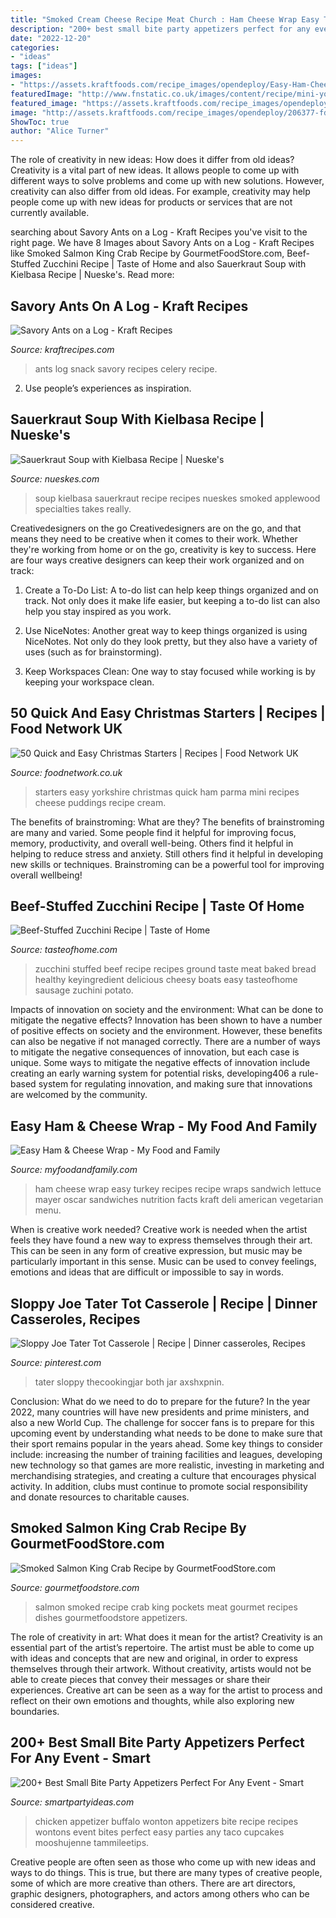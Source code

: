 ```yaml
---
title: "Smoked Cream Cheese Recipe Meat Church : Ham Cheese Wrap Easy Turkey Recipes Recipe Wraps Sandwich Lettuce Mayer Oscar Sandwiches Nutrition Facts Kraft Deli American Vegetarian Menu"
description: "200+ best small bite party appetizers perfect for any event"
date: "2022-12-20"
categories:
- "ideas"
tags: ["ideas"]
images:
- "https://assets.kraftfoods.com/recipe_images/opendeploy/Easy-Ham-Cheese-Wrap-3015_640x428.jpg"
featuredImage: "http://www.fnstatic.co.uk/images/content/recipe/mini-yorkshire-puddings-with-parma-ham-and-cream-cheese.jpg"
featured_image: "https://assets.kraftfoods.com/recipe_images/opendeploy/Easy-Ham-Cheese-Wrap-3015_640x428.jpg"
image: "http://assets.kraftfoods.com/recipe_images/opendeploy/206377-fd5fc13ea15d19f82b4d70319cfe8851108ddbaf_642x428.jpg"
ShowToc: true
author: "Alice Turner"
---
```



The role of creativity in new ideas: How does it differ from old ideas?
Creativity is a vital part of new ideas. It allows people to come up with different ways to solve problems and come up with new solutions. However, creativity can also differ from old ideas. For example, creativity may help people come up with new ideas for products or services that are not currently available.

	

		
searching about Savory Ants on a Log - Kraft Recipes you've visit to the right page. We have 8 Images about Savory Ants on a Log - Kraft Recipes like Smoked Salmon King Crab Recipe by GourmetFoodStore.com, Beef-Stuffed Zucchini Recipe | Taste of Home and also Sauerkraut Soup with Kielbasa Recipe | Nueske&#039;s. Read more:
		
    
## Savory Ants On A Log - Kraft Recipes

<img loading=lazy src="http://assets.kraftfoods.com/recipe_images/opendeploy/206377-fd5fc13ea15d19f82b4d70319cfe8851108ddbaf_642x428.jpg" onerror="this.onerror=null;this.src='https://tse4.mm.bing.net/th?id=OIP.ujEyM5lRF1BX13UD-jzdwgHaE8&amp;pid=15.1';" alt="Savory Ants on a Log - Kraft Recipes">

_Source: kraftrecipes.com_

>ants log snack savory recipes celery recipe. 

	

2. Use people’s experiences as inspiration.

    
## Sauerkraut Soup With Kielbasa Recipe | Nueske&#039;s

<img loading=lazy src="https://www.nueskes.com/assets/1/23/DimRecipeDetail/Sauerkraut_Soup_with_Kielbasa_Nueskes_Recipe.jpg?1019" onerror="this.onerror=null;this.src='https://tse3.mm.bing.net/th?id=OIP.RSIQetGwHVOJdUceADyzVAHaHa&amp;pid=15.1';" alt="Sauerkraut Soup with Kielbasa Recipe | Nueske&#039;s">

_Source: nueskes.com_

>soup kielbasa sauerkraut recipe recipes nueskes smoked applewood specialties takes really. 

	

Creativedesigners on the go
Creativedesigners are on the go, and that means they need to be creative when it comes to their work. Whether they're working from home or on the go, creativity is key to success. Here are four ways creative designers can keep their work organized and on track:
1. Create a To-Do List: A to-do list can help keep things organized and on track. Not only does it make life easier, but keeping a to-do list can also help you stay inspired as you work.

2. Use NiceNotes: Another great way to keep things organized is using NiceNotes. Not only do they look pretty, but they also have a variety of uses (such as for brainstorming).

3. Keep Workspaces Clean: One way to stay focused while working is by keeping your workspace clean.

    
## 50 Quick And Easy Christmas Starters | Recipes | Food Network UK

<img loading=lazy src="http://www.fnstatic.co.uk/images/content/recipe/mini-yorkshire-puddings-with-parma-ham-and-cream-cheese.jpg" onerror="this.onerror=null;this.src='https://tse2.mm.bing.net/th?id=OIP.GQL03I20m5Qo2wjOyYFNIQHaEK&amp;pid=15.1';" alt="50 Quick and Easy Christmas Starters | Recipes | Food Network UK">

_Source: foodnetwork.co.uk_

>starters easy yorkshire christmas quick ham parma mini recipes cheese puddings recipe cream. 

	

The benefits of brainstroming: What are they?
The benefits of brainstroming are many and varied. Some people find it helpful for improving focus, memory, productivity, and overall well-being. Others find it helpful in helping to reduce stress and anxiety. Still others find it helpful in developing new skills or techniques. Brainstroming can be a powerful tool for improving overall wellbeing!

    
## Beef-Stuffed Zucchini Recipe | Taste Of Home

<img loading=lazy src="https://www.tasteofhome.com/wp-content/uploads/2018/01/exps40441_SD1440068D6B.jpg" onerror="this.onerror=null;this.src='https://tse3.mm.bing.net/th?id=OIP.WwgQlBT9aBd76IeL5KH_bQAAAA&amp;pid=15.1';" alt="Beef-Stuffed Zucchini Recipe | Taste of Home">

_Source: tasteofhome.com_

>zucchini stuffed beef recipe recipes ground taste meat baked bread healthy keyingredient delicious cheesy boats easy tasteofhome sausage zuchini potato. 

	

Impacts of innovation on society and the environment: What can be done to mitigate the negative effects?
Innovation has been shown to have a number of positive effects on society and the environment. However, these benefits can also be negative if not managed correctly. There are a number of ways to mitigate the negative consequences of innovation, but each case is unique. Some ways to mitigate the negative effects of innovation include creating an early warning system for potential risks, developing406
a rule-based system for regulating innovation, and making sure that innovations are welcomed by the community.

    
## Easy Ham &amp; Cheese Wrap - My Food And Family

<img loading=lazy src="https://assets.kraftfoods.com/recipe_images/opendeploy/Easy-Ham-Cheese-Wrap-3015_640x428.jpg" onerror="this.onerror=null;this.src='https://tse3.mm.bing.net/th?id=OIP.GuUFTOdwCRIrFgG4jZvATwHaE8&amp;pid=15.1';" alt="Easy Ham &amp; Cheese Wrap - My Food and Family">

_Source: myfoodandfamily.com_

>ham cheese wrap easy turkey recipes recipe wraps sandwich lettuce mayer oscar sandwiches nutrition facts kraft deli american vegetarian menu. 

	

When is creative work needed?
Creative work is needed when the artist feels they have found a new way to express themselves through their art. This can be seen in any form of creative expression, but music may be particularly important in this sense. Music can be used to convey feelings, emotions and ideas that are difficult or impossible to say in words.

    
## Sloppy Joe Tater Tot Casserole | Recipe | Dinner Casseroles, Recipes

<img loading=lazy src="https://i.pinimg.com/originals/96/6b/a0/966ba0f8b664113b1b1c5236ab69e588.png" onerror="this.onerror=null;this.src='https://tse3.mm.bing.net/th?id=OIP.4irn8hdBHShgf883IBGbYwHaLG&amp;pid=15.1';" alt="Sloppy Joe Tater Tot Casserole | Recipe | Dinner casseroles, Recipes">

_Source: pinterest.com_

>tater sloppy thecookingjar both jar axshxpnin. 

	

Conclusion: What do we need to do to prepare for the future?
In the year 2022, many countries will have new presidents and prime ministers, and also a new World Cup. The challenge for soccer fans is to prepare for this upcoming event by understanding what needs to be done to make sure that their sport remains popular in the years ahead. Some key things to consider include: increasing the number of training facilities and leagues, developing new technology so that games are more realistic, investing in marketing and merchandising strategies, and creating a culture that encourages physical activity. In addition, clubs must continue to promote social responsibility and donate resources to charitable causes.

    
## Smoked Salmon King Crab Recipe By GourmetFoodStore.com

<img loading=lazy src="https://www.gourmetfoodstore.com/images/Product/large/Smoked-Salmon-King-Crab-Meat-Pockets-1S-5851.jpg" onerror="this.onerror=null;this.src='https://tse3.mm.bing.net/th?id=OIP.JQ9j3Ycuo4o62EO_JagIhAHaHa&amp;pid=15.1';" alt="Smoked Salmon King Crab Recipe by GourmetFoodStore.com">

_Source: gourmetfoodstore.com_

>salmon smoked recipe crab king pockets meat gourmet recipes dishes gourmetfoodstore appetizers. 

	

The role of creativity in art: What does it mean for the artist?
Creativity is an essential part of the artist’s repertoire. The artist must be able to come up with ideas and concepts that are new and original, in order to express themselves through their artwork. Without creativity, artists would not be able to create pieces that convey their messages or share their experiences. Creative art can be seen as a way for the artist to process and reflect on their own emotions and thoughts, while also exploring new boundaries.

    
## 200+ Best Small Bite Party Appetizers Perfect For Any Event - Smart

<img loading=lazy src="https://i0.wp.com/smartpartyideas.com/wp-content/uploads/2019/01/74.jpg?resize=750%2C1119&amp;ssl=1" onerror="this.onerror=null;this.src='https://tse1.mm.bing.net/th?id=OIP.ppPv69BMBlqmFnwJbL0rYQHaLD&amp;pid=15.1';" alt="200+ Best Small Bite Party Appetizers Perfect For Any Event - Smart">

_Source: smartpartyideas.com_

>chicken appetizer buffalo wonton appetizers bite recipe recipes wontons event bites perfect easy parties any taco cupcakes mooshujenne tammileetips. 

	

Creative people are often seen as those who come up with new ideas and ways to do things. This is true, but there are many types of creative people, some of which are more creative than others. There are art directors, graphic designers, photographers, and actors among others who can be considered creative.

